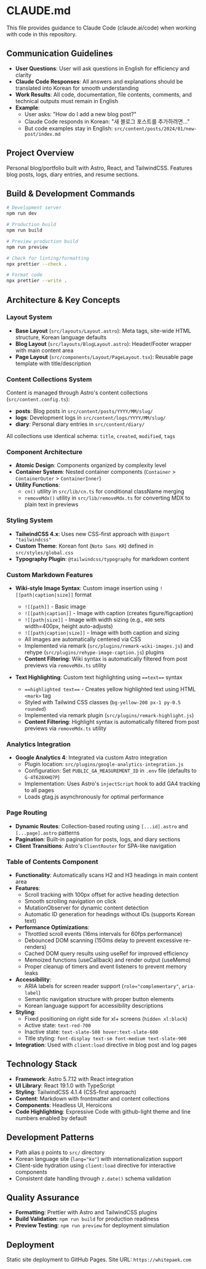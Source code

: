 # CLAUDE.md

This file provides guidance to Claude Code (claude.ai/code) when working with code in this repository.

## Communication Guidelines
- **User Questions**: User will ask questions in English for efficiency and clarity
- **Claude Code Responses**: All answers and explanations should be translated into Korean for smooth understanding
- **Work Results**: All code, documentation, file contents, comments, and technical outputs must remain in English
- **Example**: 
  - User asks: "How do I add a new blog post?"
  - Claude Code responds in Korean: "새 블로그 포스트를 추가하려면..."
  - But code examples stay in English: `src/content/posts/2024/01/new-post/index.md`

## Project Overview
Personal blog/portfolio built with Astro, React, and TailwindCSS. Features blog posts, logs, diary entries, and resume sections.

## Build & Development Commands
```bash
# Development server
npm run dev

# Production build
npm run build

# Preview production build
npm run preview

# Check for linting/formatting
npx prettier --check .

# Format code
npx prettier --write .
```

## Architecture & Key Concepts

### Layout System
- **Base Layout** (`src/layouts/Layout.astro`): Meta tags, site-wide HTML structure, Korean language defaults
- **Blog Layout** (`src/layouts/BlogLayout.astro`): Header/Footer wrapper with main content area
- **Page Layout** (`src/components/Layout/PageLayout.tsx`): Reusable page template with title/description

### Content Collections System
Content is managed through Astro's content collections (`src/content.config.ts`):
- **posts**: Blog posts in `src/content/posts/YYYY/MM/slug/`
- **logs**: Development logs in `src/content/logs/YYYY/MM/slug/`
- **diary**: Personal diary entries in `src/content/diary/`

All collections use identical schema: `title`, `created`, `modified`, `tags`

### Component Architecture
- **Atomic Design**: Components organized by complexity level
- **Container System**: Nested container components (`Container` > `ContainerOuter` > `ContainerInner`)
- **Utility Functions**: 
  - `cn()` utility in `src/lib/cn.ts` for conditional className merging
  - `removeMdx()` utility in `src/lib/removeMdx.ts` for converting MDX to plain text in previews

### Styling System
- **TailwindCSS 4.x**: Uses new CSS-first approach with `@import "tailwindcss"`
- **Custom Theme**: Korean font (`Noto Sans KR`) defined in `src/styles/global.css`
- **Typography Plugin**: `@tailwindcss/typography` for markdown content

### Custom Markdown Features
- **Wiki-style Image Syntax**: Custom image insertion using `![[path|caption|size]]` format
  - `![[path]]` - Basic image
  - `![[path|caption]]` - Image with caption (creates figure/figcaption)
  - `![[path|size]]` - Image with width sizing (e.g., `400` sets width=400px, height auto-adjusts)
  - `![[path|caption|size]]` - Image with both caption and sizing
  - All images are automatically centered via CSS
  - Implemented via remark (`src/plugins/remark-wiki-images.js`) and rehype (`src/plugins/rehype-image-caption.js`) plugins
  - **Content Filtering**: Wiki syntax is automatically filtered from post previews via `removeMdx.ts` utility

- **Text Highlighting**: Custom text highlighting using `==text==` syntax
  - `==highlighted text==` - Creates yellow highlighted text using HTML `<mark>` tag
  - Styled with Tailwind CSS classes (`bg-yellow-200 px-1 py-0.5 rounded`)
  - Implemented via remark plugin (`src/plugins/remark-highlight.js`)
  - **Content Filtering**: Highlight syntax is automatically filtered from post previews via `removeMdx.ts` utility

### Analytics Integration
- **Google Analytics 4**: Integrated via custom Astro integration
  - Plugin location: `src/plugins/google-analytics-integration.js`
  - Configuration: Set `PUBLIC_GA_MEASUREMENT_ID` in `.env` file (defaults to `G-4T628XHQ7P`)
  - Implementation: Uses Astro's `injectScript` hook to add GA4 tracking to all pages
  - Loads gtag.js asynchronously for optimal performance

### Page Routing
- **Dynamic Routes**: Collection-based routing using `[...id].astro` and `[...page].astro` patterns
- **Pagination**: Built-in pagination for posts, logs, and diary sections
- **Client Transitions**: Astro's `ClientRouter` for SPA-like navigation

### Table of Contents Component
- **Functionality**: Automatically scans H2 and H3 headings in main content area
- **Features**: 
  - Scroll tracking with 100px offset for active heading detection
  - Smooth scrolling navigation on click
  - MutationObserver for dynamic content detection
  - Automatic ID generation for headings without IDs (supports Korean text)
- **Performance Optimizations**: 
  - Throttled scroll events (16ms intervals for 60fps performance)
  - Debounced DOM scanning (150ms delay to prevent excessive re-renders)
  - Cached DOM query results using useRef for improved efficiency
  - Memoized functions (useCallback) and render output (useMemo)
  - Proper cleanup of timers and event listeners to prevent memory leaks
- **Accessibility**: 
  - ARIA labels for screen reader support (`role="complementary"`, `aria-label`)
  - Semantic navigation structure with proper button elements
  - Korean language support for accessibility descriptions
- **Styling**: 
  - Fixed positioning on right side for xl+ screens (`hidden xl:block`)
  - Active state: `text-red-700`
  - Inactive state: `text-slate-500 hover:text-slate-600`
  - Title styling: `font-display text-sm font-medium text-slate-900`
- **Integration**: Used with `client:load` directive in blog post and log pages

## Technology Stack
- **Framework**: Astro 5.7.12 with React integration
- **UI Library**: React 19.1.0 with TypeScript
- **Styling**: TailwindCSS 4.1.4 (CSS-first approach)
- **Content**: Markdown with frontmatter and content collections
- **Components**: Headless UI, Heroicons
- **Code Highlighting**: Expressive Code with github-light theme and line numbers enabled by default

## Development Patterns
- Path alias `@` points to `src/` directory
- Korean language site (`lang="ko"`) with internationalization support
- Client-side hydration using `client:load` directive for interactive components
- Consistent date handling through `z.date()` schema validation

## Quality Assurance
- **Formatting**: Prettier with Astro and TailwindCSS plugins
- **Build Validation**: `npm run build` for production readiness
- **Preview Testing**: `npm run preview` for deployment simulation

## Deployment
Static site deployment to GitHub Pages. Site URL: `https://whitepaek.com`